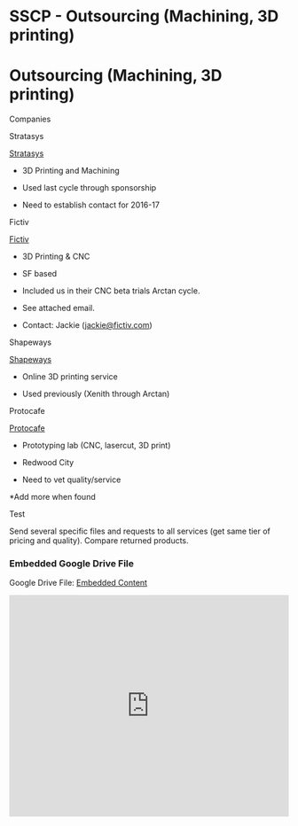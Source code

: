 # SSCP - Outsourcing (Machining, 3D printing)

# Outsourcing (Machining, 3D printing)

Companies

Stratasys

[Stratasys](http://www.stratasys.com/)

- 3D Printing and Machining

- Used last cycle through sponsorship

- Need to establish contact for 2016-17

Fictiv 

[Fictiv](https://www.fictiv.com/why-fictiv)

- 3D Printing & CNC

- SF based

- Included us in their CNC beta trials Arctan cycle. 

- See attached email.

- Contact: Jackie (jackie@fictiv.com)

Shapeways

[Shapeways](http://www.shapeways.com/create)

- Online 3D printing service

- Used previously (Xenith through Arctan)

Protocafe

[Protocafe](http://protocafe.com)

- Prototyping lab (CNC, lasercut, 3D print)

- Redwood City

- Need to vet quality/service

*Add more when found

Test

Send several specific files and requests to all services (get same tier of pricing and quality). Compare returned products. 

[](https://drive.google.com/folderview?id=12IdOGHCUeZz21hXLMBjOn8NzW3GxwdtI)

### Embedded Google Drive File

Google Drive File: [Embedded Content](https://drive.google.com/embeddedfolderview?id=12IdOGHCUeZz21hXLMBjOn8NzW3GxwdtI#list)

<iframe width="100%" height="400" src="https://drive.google.com/embeddedfolderview?id=12IdOGHCUeZz21hXLMBjOn8NzW3GxwdtI#list" frameborder="0"></iframe>

